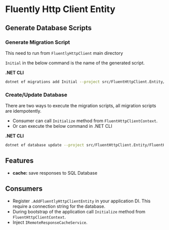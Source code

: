 # Fluently Http Client Entity

## Generate Database Scripts

### Generate Migration Script
This need to run from `FluentlyHttpClient` main directory

`Initial` in the below command is the name of the generated script.

**.NET CLI**
```bash
dotnet ef migrations add Initial --project src/FluentHttpClient.Entity/FluentHttpClient.Entity.csproj --startup-project samples/FluentlyHttpClient.Sample.Api/FluentlyHttpClient.Sample.Api.csproj
```

### Create/Update Database
There are two ways to execute the migration scripts, all migration scripts are idempotently.
 - Consumer can call `Initialize` method from `FluentHttpClientContext`.
 - Or can execute the below command in .NET CLI

**.NET CLI**
```bash
dotnet ef database update --project src/FluentHttpClient.Entity/FluentHttpClient.Entity.csproj --startup-project samples/FluentlyHttpClient.Sample.Api/FluentlyHttpClient.Sample.Api.csproj
```

## Features
- **cache:** save responses to SQL Database

## Consumers
 - Register `.AddFluentlyHttpClientEntity` in your application DI. This require a connection string for the database.
 - During bootstrap of the application call `Initialize` method from `FluentHttpClientContext`.
 - Inject `IRemoteResponseCacheService`.
